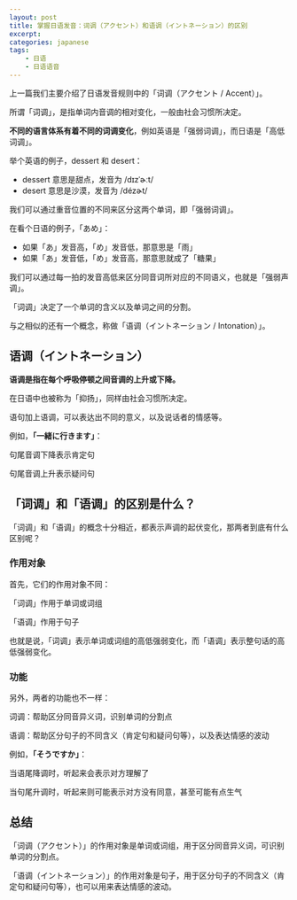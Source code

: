```yaml
---
layout: post
title: 掌握日语发音：词调（アクセント）和语调（イントネーション）的区别
excerpt: 
categories: japanese
tags:
    - 日语
    - 日语语音
---
```


上一篇我们主要介绍了日语发音规则中的「词调<span class='more'>（アクセント / Accent）</span>」。

所谓「词调」，是指单词内音调的相对变化，一般由社会习惯所决定。

**不同的语言体系有着不同的词调变化**，例如英语是「强弱词调」，而日语是「高低词调」。

举个英语的例子，dessert 和 desert：

* dessert 意思是甜点，发音为 /dɪzˈɚːt/
* desert 意思是沙漠，发音为 /dézɚt/

我们可以通过重音位置的不同来区分这两个单词，即「强弱词调」。

在看个日语的例子，「あめ」：

- 如果「あ」发音高，「め」发音低，那意思是「雨」
- 如果「あ」发音低，「め」发音高，那意思就成了「糖果」

我们可以通过每一拍的发音高低来区分同音词所对应的不同语义，也就是「强弱声调」。

「词调」决定了一个单词的含义以及单词之间的分割。

与之相似的还有一个概念，称做「语调<span class='more'>（イントネーション / Intonation）</span>」。

## 语调<span class='more'>（イントネーション）</span>

**语调是指在每个呼吸停顿之间音调的上升或下降。**

在日语中也被称为「抑扬」，同样由社会习惯所决定。

语句加上语调，可以表达出不同的意义，以及说话者的情感等。

例如，**「一緒に行きます」**：

句尾音调下降表示肯定句

句尾音调上升表示疑问句

## 「词调」和「语调」的区别是什么？

「词调」和「语调」的概念十分相近，都表示声调的起伏变化，那两者到底有什么区别呢？

### 作用对象

首先，它们的作用对象不同：

「词调」作用于单词或词组

「语调」作用于句子

也就是说，「词调」表示单词或词组的高低强弱变化，而「语调」表示整句话的高低强弱变化。

### 功能

另外，两者的功能也不一样：

词调：帮助区分同音异义词，识别单词的分割点

语调：帮助区分句子的不同含义<span class='more'>（肯定句和疑问句等）</span>，以及表达情感的波动

例如，**「そうですか」**：

当语尾降调时，听起来会表示对方理解了

当句尾升调时，听起来则可能表示对方没有同意，甚至可能有点生气

## 总结

「词调<span class='more'>（アクセント）</span>」的作用对象是单词或词组，用于区分同音异义词，可识别单词的分割点。

「语调<span class='more'>（イントネーション）</span>」的作用对象是句子，用于区分句子的不同含义<span class='more'>（肯定句和疑问句等）</span>，也可以用来表达情感的波动。